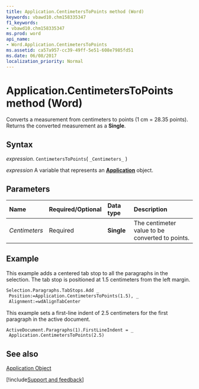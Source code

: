 ```yaml
---
title: Application.CentimetersToPoints method (Word)
keywords: vbawd10.chm158335347
f1_keywords:
- vbawd10.chm158335347
ms.prod: word
api_name:
- Word.Application.CentimetersToPoints
ms.assetid: ca57a957-cc39-49ff-5e51-608e7985fd51
ms.date: 06/08/2017
localization_priority: Normal
---
```



# Application.CentimetersToPoints method (Word)

Converts a measurement from centimeters to points (1 cm = 28.35 points). Returns the converted measurement as a  **Single**.


## Syntax

_expression_. `CentimetersToPoints`( `_Centimeters_` )

_expression_ A variable that represents an **[Application](Word.Application.md)** object. 


## Parameters



|Name|Required/Optional|Data type|Description|
|:-----|:-----|:-----|:-----|
| _Centimeters_|Required| **Single**|The centimeter value to be converted to points.|

## Example

This example adds a centered tab stop to all the paragraphs in the selection. The tab stop is positioned at 1.5 centimeters from the left margin.


```vb
Selection.Paragraphs.TabStops.Add _ 
 Position:=Application.CentimetersToPoints(1.5), _ 
 Alignment:=wdAlignTabCenter
```

This example sets a first-line indent of 2.5 centimeters for the first paragraph in the active document.




```vb
ActiveDocument.Paragraphs(1).FirstLineIndent = _ 
 Application.CentimetersToPoints(2.5)
```


## See also


[Application Object](Word.Application.md)

[!include[Support and feedback](~/includes/feedback-boilerplate.md)]